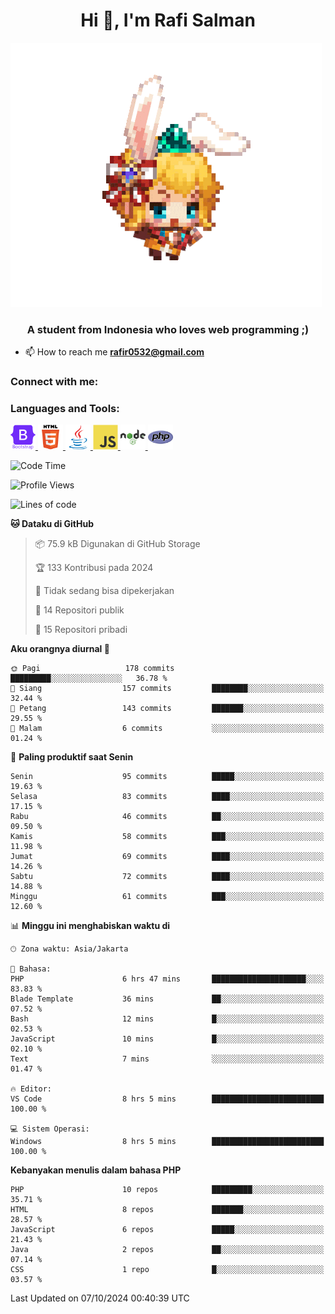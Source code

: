 <h1 align="center">Hi 👋, I'm Rafi Salman</h1>
<img src="img/lp.gif" /> 
<h3 align="center">A student from Indonesia who loves web programming ;)</h3>

- 📫 How to reach me **rafir0532@gmail.com**

<h3 align="left">Connect with me:</h3>
<p align="left">
</p>

<h3 align="left">Languages and Tools:</h3>
<p align="left"> <a href="https://getbootstrap.com" target="_blank" rel="noreferrer"> <img src="https://raw.githubusercontent.com/devicons/devicon/master/icons/bootstrap/bootstrap-plain-wordmark.svg" alt="bootstrap" width="40" height="40"/> </a> <a href="https://www.w3.org/html/" target="_blank" rel="noreferrer"> <img src="https://raw.githubusercontent.com/devicons/devicon/master/icons/html5/html5-original-wordmark.svg" alt="html5" width="40" height="40"/> </a> <a href="https://www.java.com" target="_blank" rel="noreferrer"> <img src="https://raw.githubusercontent.com/devicons/devicon/master/icons/java/java-original.svg" alt="java" width="40" height="40"/> </a> <a href="https://developer.mozilla.org/en-US/docs/Web/JavaScript" target="_blank" rel="noreferrer"> <img src="https://raw.githubusercontent.com/devicons/devicon/master/icons/javascript/javascript-original.svg" alt="javascript" width="40" height="40"/> </a> <a href="https://nodejs.org" target="_blank" rel="noreferrer"> <img src="https://raw.githubusercontent.com/devicons/devicon/master/icons/nodejs/nodejs-original-wordmark.svg" alt="nodejs" width="40" height="40"/> </a> <a href="https://www.php.net" target="_blank" rel="noreferrer"> <img src="https://raw.githubusercontent.com/devicons/devicon/master/icons/php/php-original.svg" alt="php" width="40" height="40"/> </a> </p>

<!--START_SECTION:waka-->
![Code Time](http://img.shields.io/badge/Code%20Time-172%20hrs%2053%20mins-blue)

![Profile Views](http://img.shields.io/badge/Profil%20dilihat-0-blue)

![Lines of code](https://img.shields.io/badge/Sejak%20Hello%20World%20aku%20telah%20menulis-848.2%20thousand%20baris%20kode-blue)

**🐱 Dataku di GitHub** 

> 📦 75.9 kB Digunakan di GitHub Storage 
 > 
> 🏆 133 Kontribusi pada 2024
 > 
> 🚫 Tidak sedang bisa dipekerjakan
 > 
> 📜 14 Repositori publik 
 > 
> 🔑 15 Repositori pribadi 
 > 
**Aku orangnya diurnal 🐤** 

```text
🌞 Pagi                   178 commits         █████████░░░░░░░░░░░░░░░░   36.78 % 
🌆 Siang                  157 commits         ████████░░░░░░░░░░░░░░░░░   32.44 % 
🌃 Petang                 143 commits         ███████░░░░░░░░░░░░░░░░░░   29.55 % 
🌙 Malam                  6 commits           ░░░░░░░░░░░░░░░░░░░░░░░░░   01.24 % 
```
📅 **Paling produktif saat Senin** 

```text
Senin                    95 commits          █████░░░░░░░░░░░░░░░░░░░░   19.63 % 
Selasa                   83 commits          ████░░░░░░░░░░░░░░░░░░░░░   17.15 % 
Rabu                     46 commits          ██░░░░░░░░░░░░░░░░░░░░░░░   09.50 % 
Kamis                    58 commits          ███░░░░░░░░░░░░░░░░░░░░░░   11.98 % 
Jumat                    69 commits          ████░░░░░░░░░░░░░░░░░░░░░   14.26 % 
Sabtu                    72 commits          ████░░░░░░░░░░░░░░░░░░░░░   14.88 % 
Minggu                   61 commits          ███░░░░░░░░░░░░░░░░░░░░░░   12.60 % 
```


📊 **Minggu ini menghabiskan waktu di** 

```text
🕑︎ Zona waktu: Asia/Jakarta

💬 Bahasa: 
PHP                      6 hrs 47 mins       █████████████████████░░░░   83.83 % 
Blade Template           36 mins             ██░░░░░░░░░░░░░░░░░░░░░░░   07.52 % 
Bash                     12 mins             █░░░░░░░░░░░░░░░░░░░░░░░░   02.53 % 
JavaScript               10 mins             █░░░░░░░░░░░░░░░░░░░░░░░░   02.10 % 
Text                     7 mins              ░░░░░░░░░░░░░░░░░░░░░░░░░   01.47 % 

🔥 Editor: 
VS Code                  8 hrs 5 mins        █████████████████████████   100.00 % 

💻 Sistem Operasi: 
Windows                  8 hrs 5 mins        █████████████████████████   100.00 % 
```

**Kebanyakan menulis dalam bahasa PHP** 

```text
PHP                      10 repos            █████████░░░░░░░░░░░░░░░░   35.71 % 
HTML                     8 repos             ███████░░░░░░░░░░░░░░░░░░   28.57 % 
JavaScript               6 repos             █████░░░░░░░░░░░░░░░░░░░░   21.43 % 
Java                     2 repos             ██░░░░░░░░░░░░░░░░░░░░░░░   07.14 % 
CSS                      1 repo              █░░░░░░░░░░░░░░░░░░░░░░░░   03.57 % 
```




 Last Updated on 07/10/2024 00:40:39 UTC
<!--END_SECTION:waka-->
